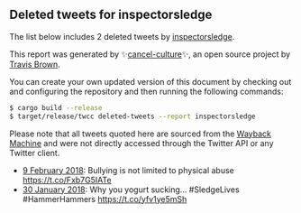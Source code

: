 ## Deleted tweets for inspectorsledge

The list below includes 2 deleted tweets by
[inspectorsledge](https://twitter.com/inspectorsledge).



This report was generated by ✨[cancel-culture](https://github.com/travisbrown/cancel-culture)✨,
an open source project by [Travis Brown](https://twitter.com/travisbrown).

You can create your own updated version of this document by checking out and configuring the
repository and then running the following commands:

```bash
$ cargo build --release
$ target/release/twcc deleted-tweets --report inspectorsledge
```

Please note that all tweets quoted here are sourced from the
[Wayback Machine](https://web.archive.org) and were not directly accessed through the Twitter API or
any Twitter client.

* [ 9 February 2018](https://web.archive.org/web/20180209195738/https://twitter.com/inspectorsledge/status/962052893971906560): Bullying is not limited to physical abuse https://t.co/Fxb7G5IATe <!--962052893971906560-->
* [30 January 2018](https://web.archive.org/web/20180130201735/https://twitter.com/inspectorsledge/status/958434035910488064): Why you yogurt sucking...  #SledgeLives #HammerHammers https://t.co/yfv1ye5mSh <!--958434035910488064-->
